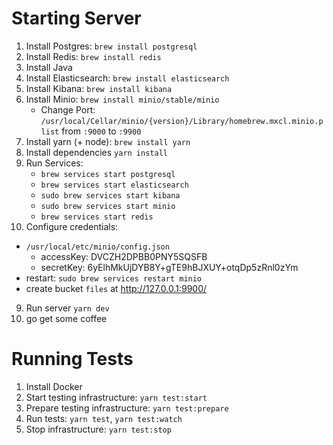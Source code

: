 # Starting Server

1) Install Postgres: `brew install postgresql`
2) Install Redis: `brew install redis`
3) Install Java
4) Install Elasticsearch: `brew install elasticsearch`
5) Install Kibana: `brew install kibana`
6) Install Minio: `brew install minio/stable/minio`
   - Change Port: `/usr/local/Cellar/minio/{version}/Library/homebrew.mxcl.minio.plist` from `:9000` to `:9900`
7) Install yarn (+ node): `brew install yarn`
8) Install dependencies `yarn install`
9) Run Services: 
   - `brew services start postgresql`
   - `brew services start elasticsearch`
   - `sudo brew services start kibana`
   - `sudo brew services start minio`
   - `brew services start redis`
10) Configure credentials: 
 - `/usr/local/etc/minio/config.json`
     - accessKey: DVCZH2DPBB0PNY5SQSFB
     - secretKey: 6yElhMkUjDYB8Y+gTE9hBJXUY+otqDp5zRnl0zYm
 - restart: `sudo brew services restart minio`
 - create bucket `files` at http://127.0.0.1:9900/
9) Run server `yarn dev`
10) go get some coffee

# Running Tests

1) Install Docker
2) Start testing infrastructure: `yarn test:start`
3) Prepare testing infrastructure: `yarn test:prepare`
4) Run tests: `yarn test`, `yarn test:watch`
5) Stop infrastructure: `yarn test:stop`